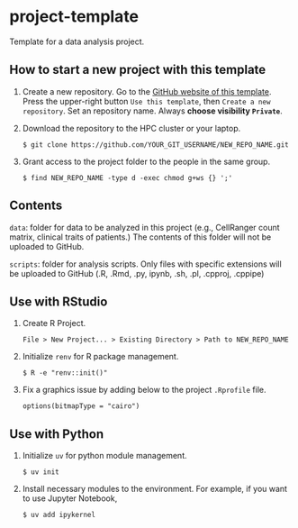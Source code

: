 # project-template
Template for a data analysis project.

## How to start a new project with this template

1. Create a new repository. Go to the [GitHub website of this template](https://github.com/masashi-CU/project-template). Press the upper-right button `Use this template`, then `Create a new repository`.
Set an repository name. Always **choose visibility `Private`**.

1. Download the repository to the HPC cluster or your laptop.

    ```$ git clone https://github.com/YOUR_GIT_USERNAME/NEW_REPO_NAME.git```

1.  Grant access to the project folder to the people in the same group.

    ```$ find NEW_REPO_NAME -type d -exec chmod g+ws {} ';'```

## Contents

`data`: folder for data to be analyzed in this project (e.g., CellRanger count matrix, clinical traits of patients.) The contents of this folder will not be uploaded to GitHub.

`scripts`: folder for analysis scripts. Only files with specific extensions will be uploaded to GitHub (.R, .Rmd, .py, ipynb, .sh, .pl, .cpproj, .cppipe)

## Use with RStudio
1. Create R Project.

    ```File > New Project... > Existing Directory > Path to NEW_REPO_NAME```

1. Initialize `renv` for R package management.

    ```$ R -e "renv::init()"```

1. Fix a graphics issue by adding below to the project `.Rprofile` file.

    ```options(bitmapType = "cairo")```

## Use with Python
1. Initialize `uv` for python module management.

    ```$ uv init```

1. Install necessary modules to the environment.
For example, if you want to use Jupyter Notebook,

    ```$ uv add ipykernel```